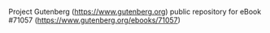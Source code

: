 Project Gutenberg (https://www.gutenberg.org) public repository for
eBook #71057 (https://www.gutenberg.org/ebooks/71057)
